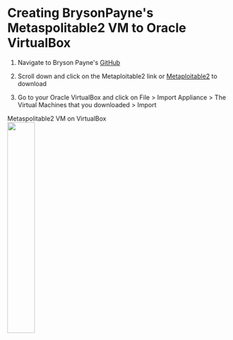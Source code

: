 # Creating BrysonPayne's Metaspolitable2 VM to Oracle VirtualBox 

1. Navigate to Bryson Payne's [GitHub](https://github.com/brysonpayne/ethical-hacking)

2. Scroll down and click on the Metaploitable2 link or [Metaploitable2](https://bit.ly/3elka1W) to download

3. Go to your Oracle VirtualBox and click on File > Import Appliance > The Virtual Machines that you downloaded > Import

<p align="left">
Metaspolitable2 VM on VirtualBox <br/>
<img src="https://i.imgur.com/22MwfYD.png" height="35%" width="35%" alt=""/>
<br />
